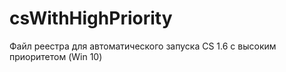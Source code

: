 # csWithHighPriority
Файл реестра для автоматического запуска CS 1.6 с высоким приоритетом (Win 10)
